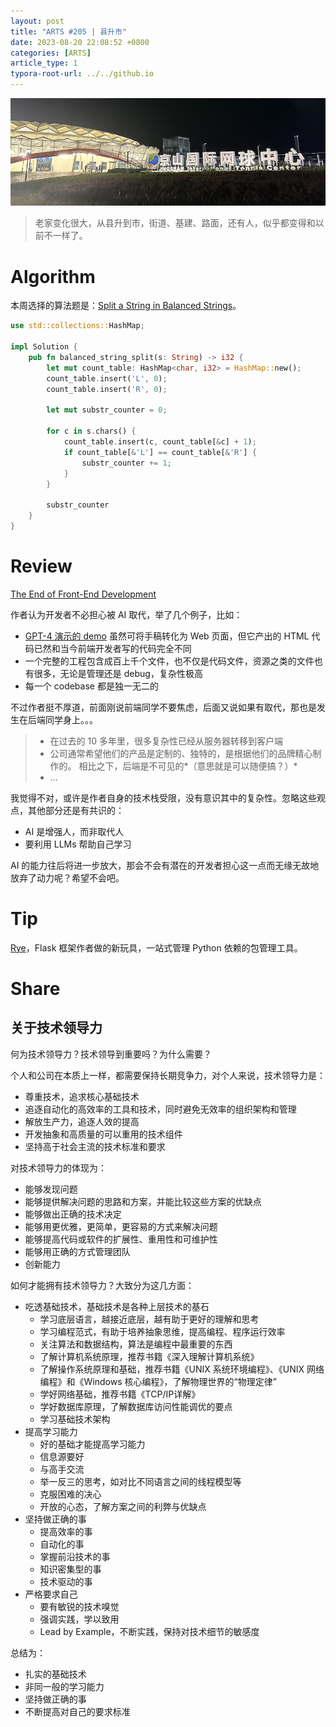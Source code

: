 ```yaml
---
layout: post
title: "ARTS #205 | 县升市"
date: 2023-08-20 22:08:52 +0800
categories: [ARTS]
article_type: 1
typora-root-url: ../../github.io
---
```


![](/assets/img/205-caption.jpg)

> 老家变化很大，从县升到市，街道、基建、路面，还有人，似乎都变得和以前不一样了。

# Algorithm

本周选择的算法题是：[Split a String in Balanced Strings](https://leetcode.com/problems/split-a-string-in-balanced-strings/)。

```rust
use std::collections::HashMap;

impl Solution {
    pub fn balanced_string_split(s: String) -> i32 {
        let mut count_table: HashMap<char, i32> = HashMap::new();
        count_table.insert('L', 0);
        count_table.insert('R', 0);

        let mut substr_counter = 0;

        for c in s.chars() {
            count_table.insert(c, count_table[&c] + 1);
            if count_table[&'L'] == count_table[&'R'] {
                substr_counter += 1;
            }
        }

        substr_counter
    }
}
```


# Review

[The End of Front-End Development](https://www.joshwcomeau.com/blog/the-end-of-frontend-development/)

作者认为开发者不必担心被 AI 取代，举了几个例子，比如：

- [GPT-4 演示的 demo](https://www.youtube.com/watch?v=outcGtbnMuQ) 虽然可将手稿转化为 Web 页面，但它产出的 HTML 代码已然和当今前端开发者写的代码完全不同
- 一个完整的工程包含成百上千个文件，也不仅是代码文件，资源之类的文件也有很多，无论是管理还是 debug，复杂性极高
- 每一个 codebase 都是独一无二的

不过作者挺不厚道，前面刚说前端同学不要焦虑，后面又说如果有取代，那也是发生在后端同学身上。。。

> - 在过去的 10 多年里，很多复杂性已经从服务器转移到客户端
> - 公司通常希望他们的产品是定制的、独特的，是根据他们的品牌精心制作的。 相比之下，后端是不可见的*（意思就是可以随便搞？）*
> - ...

我觉得不对，或许是作者自身的技术栈受限，没有意识其中的复杂性。忽略这些观点，其他部分还是有共识的：

- AI 是增强人，而非取代人
- 要利用 LLMs 帮助自己学习

AI 的能力往后将进一步放大，那会不会有潜在的开发者担心这一点而无缘无故地放弃了动力呢？希望不会吧。

# Tip

[Rye](https://github.com/mitsuhiko/rye)，Flask 框架作者做的新玩具，一站式管理 Python 依赖的包管理工具。

# Share

## 关于技术领导力

何为技术领导力？技术领导到重要吗？为什么需要？

个人和公司在本质上一样，都需要保持长期竞争力，对个人来说，技术领导力是：

- 尊重技术，追求核心基础技术
- 追逐自动化的高效率的工具和技术，同时避免无效率的组织架构和管理
- 解放生产力，追逐人效的提高
- 开发抽象和高质量的可以重用的技术组件
- 坚持高于社会主流的技术标准和要求

对技术领导力的体现为：

- 能够发现问题
- 能够提供解决问题的思路和方案，并能比较这些方案的优缺点
- 能够做出正确的技术决定
- 能够用更优雅，更简单，更容易的方式来解决问题
- 能够提高代码或软件的扩展性、重用性和可维护性
- 能够用正确的方式管理团队
- 创新能力

如何才能拥有技术领导力？大致分为这几方面：

- 吃透基础技术，基础技术是各种上层技术的基石
  - 学习底层语言，越接近底层，越有助于更好的理解和思考
  - 学习编程范式，有助于培养抽象思维，提高编程、程序运行效率
  - 关注算法和数据结构，算法是编程中最重要的东西
  - 了解计算机系统原理，推荐书籍《深入理解计算机系统》
  - 了解操作系统原理和基础，推荐书籍《UNIX 系统环境编程》、《UNIX 网络编程》和《Windows 核心编程》，了解物理世界的“物理定律”
  - 学好网络基础，推荐书籍《TCP/IP详解》
  - 学好数据库原理，了解数据库访问性能调优的要点
  - 学习基础技术架构
- 提高学习能力
  - 好的基础才能提高学习能力
  - 信息源要好
  - 与高手交流
  - 举一反三的思考，如对比不同语言之间的线程模型等
  - 克服困难的决心
  - 开放的心态，了解方案之间的利弊与优缺点
- 坚持做正确的事
  - 提高效率的事
  - 自动化的事
  - 掌握前沿技术的事
  - 知识密集型的事
  - 技术驱动的事
- 严格要求自己
  - 要有敏锐的技术嗅觉
  - 强调实践，学以致用
  - Lead by Example，不断实践，保持对技术细节的敏感度

总结为：

- 扎实的基础技术
- 非同一般的学习能力
- 坚持做正确的事
- 不断提高对自己的要求标准
